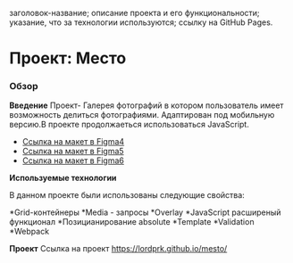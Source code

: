 заголовок-название;
описание проекта и его функциональности;
указание, что за технологии используются;
ссылку на GitHub Pages.

# Проект: Место

### Обзор

**Введение**
Проект- Галерея фотографий в котором пользователь имеет возможность делиться фотографиями. Адаптирован под мобильную версию.В проекте продолжаеться использоваться JavaScript.

- [Ссылка на макет в Figma4](https://www.figma.com/file/2cn9N9jSkmxD84oJik7xL7/JavaScript.-Sprint-4?node-id=0%3A1)
- [Ссылка на макет в Figma5](https://www.figma.com/file/n0Ho0JWLOCYiVkrboLTVJo/sprint-5-mesto?node-id=0%3A1)
- [Ссылка на макет в Figma6](https://www.figma.com/file/kRVLKwYG3d1HGLvh7JFWRT/JavaScript.-Sprint-6?node-id=1124%3A73&t=0LaRjaiAHog21b1N-0)

**Используемые технологии**

В данном проекте были использованы следующие свойства:

*Grid-контейнеры
*Media - запросы
*Overlay
*JavaScript расширеный функционал
*Позицианирование absolute
*Template
*Validation
*Webpack

**Проект**
Ссылка на проект
https://lordprk.github.io/mesto/
